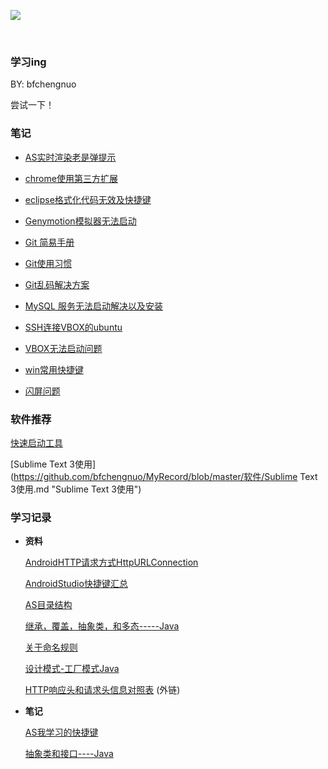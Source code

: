 ![](https://github.com/bfchengnuo/MyRecord/blob/master/img%2Flove.png)

<br >

### 学习ing

BY: bfchengnuo

尝试一下！

### 笔记

- [AS实时渲染老是弹提示](https://github.com/bfchengnuo/MyRecord/tree/master/%E7%AC%94%E8%AE%B0/AS实时渲染报错.md)

- [chrome使用第三方扩展](https://github.com/bfchengnuo/MyRecord/tree/master/%E7%AC%94%E8%AE%B0/chrome使用第三方扩展.md)

- [eclipse格式化代码无效及快捷键](https://github.com/bfchengnuo/MyRecord/tree/master/%E7%AC%94%E8%AE%B0/eclipse格式化代码无效及快捷键.md)

- [Genymotion模拟器无法启动](https://github.com/bfchengnuo/MyRecord/tree/master/%E7%AC%94%E8%AE%B0/Genymotion模拟器无法启动.md)

- [Git 简易手册](https://github.com/bfchengnuo/MyRecord/blob/master/%E7%AC%94%E8%AE%B0/Git%20%E7%AE%80%E6%98%93%E6%89%8B%E5%86%8C.md "Git 简易手册")

- [Git使用习惯](https://github.com/bfchengnuo/MyRecord/tree/master/%E7%AC%94%E8%AE%B0/git技巧.md)

- [Git乱码解决方案](https://github.com/bfchengnuo/MyRecord/blob/master/%E7%AC%94%E8%AE%B0/Git%E4%B9%B1%E7%A0%81%E8%A7%A3%E5%86%B3%E6%96%B9%E6%A1%88.md "Git乱码解决方案")

- [MySQL 服务无法启动解决以及安装](https://github.com/bfchengnuo/MyRecord/tree/master/%E7%AC%94%E8%AE%B0/MySQL服务无法启动解决以及安装.md)

- [SSH连接VBOX的ubuntu](https://github.com/bfchengnuo/MyRecord/blob/master/%E7%AC%94%E8%AE%B0/SSH%E8%BF%9E%E6%8E%A5VBOX%E7%9A%84ubuntu.md "SSH连接VBOX的ubuntu")

- [VBOX无法启动问题](https://github.com/bfchengnuo/MyRecord/blob/master/%E7%AC%94%E8%AE%B0/VBOX%E6%97%A0%E6%B3%95%E5%90%AF%E5%8A%A8%E9%97%AE%E9%A2%98.md "VBOX无法启动问题")

- [win常用快捷键](https://github.com/bfchengnuo/MyRecord/tree/master/%E7%AC%94%E8%AE%B0/常用快捷键.md)

-  [闪屏问题](https://github.com/bfchengnuo/MyRecord/tree/master/%E7%AC%94%E8%AE%B0/闪屏问题.md)





### 软件推荐

[快速启动工具](https://github.com/bfchengnuo/MyRecord/blob/master/软件/快速启动工具.md "快速启动工具")

[Sublime Text 3使用](https://github.com/bfchengnuo/MyRecord/blob/master/软件/Sublime Text 3使用.md "Sublime Text 3使用")

### 学习记录

- **资料**

	[AndroidHTTP请求方式HttpURLConnection](https://github.com/bfchengnuo/MyRecord/blob/master/%E5%AD%A6%E4%B9%A0%E7%AC%94%E8%AE%B0%2F%E8%B5%84%E6%96%99%2FAndroidHTTP%E8%AF%B7%E6%B1%82%E6%96%B9%E5%BC%8FHttpURLConnection.md)

	[AndroidStudio快捷键汇总](https://github.com/bfchengnuo/MyRecord/blob/master/%E5%AD%A6%E4%B9%A0%E7%AC%94%E8%AE%B0%2F%E8%B5%84%E6%96%99%2FAndroidStudio%E5%BF%AB%E6%8D%B7%E9%94%AE%E6%B1%87%E6%80%BB.md "AndroidStudio快捷键汇总")

	[AS目录结构](https://github.com/bfchengnuo/MyRecord/blob/master/%E5%AD%A6%E4%B9%A0%E7%AC%94%E8%AE%B0%2F%E8%B5%84%E6%96%99%2FAS%E7%9B%AE%E5%BD%95%E7%BB%93%E6%9E%84.md "AS目录结构")
	
	
	[继承，覆盖，抽象类，和多态-----Java](https://github.com/bfchengnuo/MyRecord/blob/master/%E5%AD%A6%E4%B9%A0%E7%AC%94%E8%AE%B0%2F%E8%B5%84%E6%96%99%2F%E7%BB%A7%E6%89%BF%EF%BC%8C%E8%A6%86%E7%9B%96%EF%BC%8C%E6%8A%BD%E8%B1%A1%E7%B1%BB%EF%BC%8C%E5%92%8C%E5%A4%9A%E6%80%81.md)
	
	
	[关于命名规则](https://github.com/bfchengnuo/MyRecord/blob/master/%E5%AD%A6%E4%B9%A0%E7%AC%94%E8%AE%B0%2F%E8%B5%84%E6%96%99%2F%E5%91%BD%E5%90%8D%E8%A7%84%E5%88%99.md "命名规则")

	[设计模式-工厂模式Java](https://github.com/bfchengnuo/MyRecord/blob/master/%E5%AD%A6%E4%B9%A0%E7%AC%94%E8%AE%B0%2F%E8%B5%84%E6%96%99%2F%E8%AE%BE%E8%AE%A1%E6%A8%A1%E5%BC%8F-%E5%B7%A5%E5%8E%82%E6%A8%A1%E5%BC%8FJava.md)

	[HTTP响应头和请求头信息对照表](http://tools.jb51.net/table/http_header) (外链)

- **笔记**

	[AS我学习的快捷键](https://github.com/bfchengnuo/MyRecord/blob/master/%E5%AD%A6%E4%B9%A0%E7%AC%94%E8%AE%B0%2FAS%E5%BF%AB%E6%8D%B7%E9%94%AEK.md)
	
	[抽象类和接口----Java](https://github.com/bfchengnuo/MyRecord/blob/master/%E5%AD%A6%E4%B9%A0%E7%AC%94%E8%AE%B0%2F%E6%8A%BD%E8%B1%A1%E7%B1%BB%E5%92%8C%E6%8E%A5%E5%8F%A3java.md)
